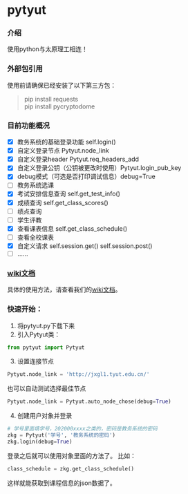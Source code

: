 # pytyut

### 介绍
使用python与太原理工相连！

### 外部包引用
使用前请确保已经安装了以下第三方包：
>pip install requests
><br>
> pip install pycryptodome

### 目前功能概况
- [x] 教务系统的基础登录功能 self.login()
- [x] 自定义登录节点 Pytyut.node_link
- [x] 自定义登录header Pytyut.req_headers_add
- [x] 自定义登录公钥（公钥被更改时使用）Pytyut.login_pub_key
- [x] debug模式（可选是否打印调试信息）debug=True
- [ ] 教务系统选课
- [x] 考试安排信息查询 self.get_test_info()
- [x] 成绩查询 self.get_class_scores()
- [ ] 绩点查询
- [ ] 学生评教
- [x] 查看课表信息 self.get_class_schedule()
- [ ] 查看全校课表
- [x] 自定义请求 self.session.get() self.session.post()
- [ ] ……

### [wiki文档](https://gitee.com/jixiaob/pytyut/wikis)
具体的使用方法，请查看我们的[wiki文档](https://gitee.com/jixiaob/pytyut/wikis)。

### 快速开始：
1. 将pytyut.py下载下来
2. 引入Pytyut类：
```python
from pytyut import Pytyut
```
3. 设置连接节点
```python
Pytyut.node_link = 'http://jxgl1.tyut.edu.cn/'
```
也可以自动测试选择最佳节点
```python
Pytyut.node_link = Pytyut.auto_node_chose(debug=True)
```
4. 创建用户对象并登录
```python
# 学号里面填学号，202000xxxx之类的，密码是教务系统的密码
zkg = Pytyut('学号', '教务系统的密码')
zkg.login(debug=True)
```
登录之后就可以使用对象里面的方法了。
比如：
```python
class_schedule = zkg.get_class_schedule()
```
这样就能获取到课程信息的json数据了。
